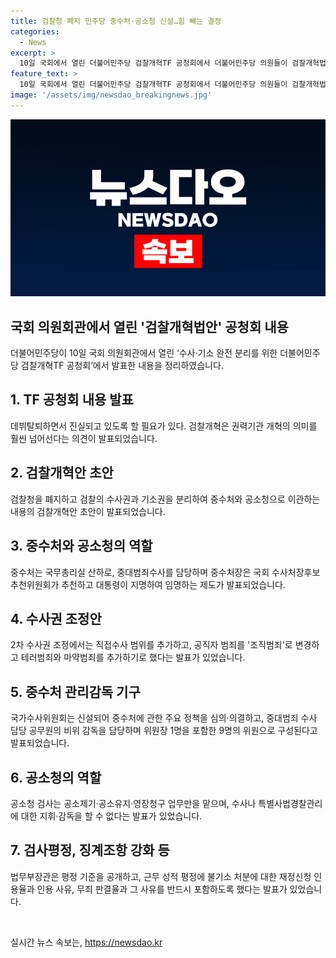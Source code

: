 ```yaml
---
title: 검찰청 폐지 민주당 중수처·공소청 신설…힘 빼는 결정
categories:
  - News
excerpt: >
  10일 국회에서 열린 더불어민주당 검찰개혁TF 공청회에서 더불어민주당 의원들이 검찰개혁법안 초안을 발표했다. 이 법안은 검찰청을 폐지하고 수사권과 기소권을 각각 국무총리실 산하 중대범죄수사처(중수처)와 법무부장관 산하 공소청으로 이관하는 내용을 담고 있으며, 중수처장과 공소청장의 임명 방법과 역할, 검·경 수사권 조정안, 범죄정보 수집 기능 축소 등이 포함돼 있다. TF는 이달 중 최종안을 확정하고 당론 발의할 예정이다.
feature_text: >
  10일 국회에서 열린 더불어민주당 검찰개혁TF 공청회에서 더불어민주당 의원들이 검찰개혁법안 초안을 발표했다. 이 법안은 검찰청을 폐지하고 수사권과 기소권을 각각 국무총리실 산하 중대범죄수사처(중수처)와 법무부장관 산하 공소청으로 이관하는 내용을 담고 있으며, 중수처장과 공소청장의 임명 방법과 역할, 검·경 수사권 조정안, 범죄정보 수집 기능 축소 등이 포함돼 있다. TF는 이달 중 최종안을 확정하고 당론 발의할 예정이다.
image: '/assets/img/newsdao_breakingnews.jpg'
---
```


<p><img src="/assets/img/newsdao_breakingnews.jpg" alt="firstkoreanews 속보" /></p>

<h2>국회 의원회관에서 열린 '검찰개혁법안' 공청회 내용</h2>

<p data-ke-size="size16">더불어민주당이 10일 국회 의원회관에서 열린 ‘수사·기소 완전 분리를 위한 더불어민주당 검찰개혁TF 공청회’에서 발표한 내용을 정리하였습니다.</p>

<h2 data-ke-size="size26">1. TF 공청회 내용 발표</h2>

<p data-ke-size="size16">데뷔탈퇴하면서 진실되고 있도록 할 필요가 있다. 검찰개혁은 권력기관 개혁의 의미를 훨씬 넘어선다는 의견이 발표되었습니다.</p>

<h2 data-ke-size="size26">2. 검찰개혁안 초안</h2>

<p data-ke-size="size16">검찰청을 폐지하고 검찰의 수사권과 기소권을 분리하여 중수처와 공소청으로 이관하는 내용의 검찰개혁안 초안이 발표되었습니다.</p>

<h2 data-ke-size="size26">3. 중수처와 공소청의 역할</h2>

<p data-ke-size="size16">중수처는 국무총리실 산하로, 중대범죄수사를 담당하며 중수처장은 국회 수사처장후보추천위원회가 추천하고 대통령이 지명하여 임명하는 제도가 발표되었습니다.</p>

<h2 data-ke-size="size26">4. 수사권 조정안</h2>

<p data-ke-size="size16">2차 수사권 조정에서는 직접수사 범위를 추가하고, 공직자 범죄를 '조직범죄'로 변경하고 테러범죄와 마약범죄를 추가하기로 했다는 발표가 있었습니다.</p>

<h2 data-ke-size="size26">5. 중수처 관리감독 기구</h2>

<p data-ke-size="size16">국가수사위원회는 신설되어 중수처에 관한 주요 정책을 심의·의결하고, 중대범죄 수사 담당 공무원의 비위 감독을 담당하며 위원장 1명을 포함한 9명의 위원으로 구성된다고 발표되었습니다.</p>

<h2 data-ke-size="size26">6. 공소청의 역할</h2>

<p data-ke-size="size16">공소청 검사는 공소제기·공소유지·영장청구 업무만을 맡으며, 수사나 특별사법경찰관리에 대한 지휘·감독을 할 수 없다는 발표가 있었습니다.</p>

<h2 data-ke-size="size26">7. 검사평정, 징계조항 강화 등</h2>

<p data-ke-size="size16">법무부장관은 평정 기준을 공개하고, 근무 성적 평정에 불기소 처분에 대한 재정신청 인용율과 인용 사유, 무죄 판결율과 그 사유를 반드시 포함하도록 했다는 발표가 있었습니다.</p>

<p data-ke-size="size16">&nbsp;</p>
실시간 뉴스 속보는, <a href="https://newsdao.kr" rel="dofollow">https://newsdao.kr</a>


